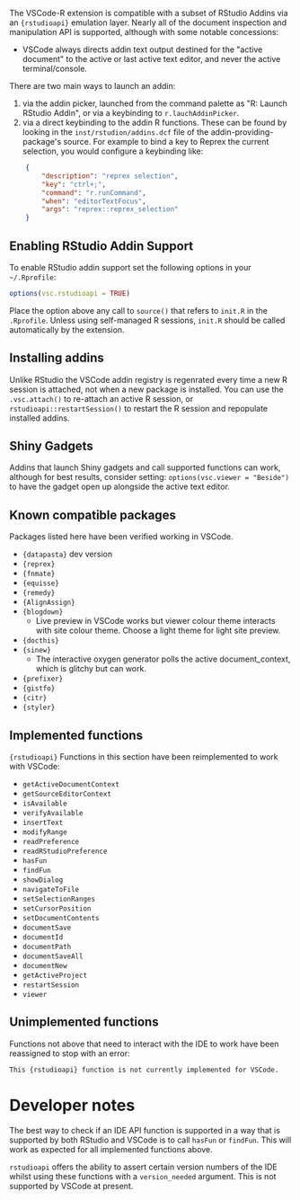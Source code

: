 The VSCode-R extension is compatible with a subset of RStudio Addins via an
`{rstudioapi}` emulation layer. Nearly all of the document inspection and
manipulation API is supported, although with some notable concessions:

  * VSCode always directs addin text output destined for the "active document" to
    the active or last active text editor, and never the active terminal/console.

There are two main ways to launch an addin:

  1. via the addin picker, launched from the command palette as "R: Launch
    RStudio Addin", or via a keybinding to `r.lauchAddinPicker`. 
  2. via a direct
    keybinding to the addin R functions. These can be found by looking in the
    `inst/rstudion/addins.dcf` file of the addin-providing-package's source. For
    example to bind a key to Reprex the current selection, you would configure a
    keybinding like:
```json
    {
        "description": "reprex selection",
        "key": "ctrl+;",
        "command": "r.runCommand",
        "when": "editorTextFocus",
        "args": "reprex::reprex_selection"
    }
```
## Enabling RStudio Addin Support

To enable RStudio addin support set the following options in your `~/.Rprofile`:

```r
options(vsc.rstudioapi = TRUE)
```

Place the option above any call to `source()` that refers to `init.R` in the `.Rprofile`. Unless using self-managed R sessions, `init.R` should be called automatically by the extension.

## Installing addins

Unlike RStudio the VSCode addin registry is regenrated every time a new R
session is attached, not when a new package is installed. You can use the `.vsc.attach()` to re-attach an active R session, or 
`rstudioapi::restartSession()` to restart the R session and repopulate installed addins.

## Shiny Gadgets

Addins that launch Shiny gadgets and call supported functions can work,
although for best results, consider setting: `options(vsc.viewer = "Beside")`
to have the gadget open up alongside the active text editor.

## Known compatible packages

Packages listed here have been verified working in VSCode.

  * `{datapasta}` dev version
  * `{reprex}`
  * `{fnmate}`
  * `{equisse}`
  * `{remedy}`
  * `{AlignAssign}`
  * `{blogdown}`
    - Live preview in VSCode works but viewer colour theme interacts with site colour theme. Choose a light theme for light site preview.
  * `{docthis}`
  * `{sinew}`
    - The interactive oxygen generator polls the active document_context, which is glitchy but can work.
  * `{prefixer}`
  * `{gistfo}`
  * `{citr}`
  * `{styler}` 


## Implemented functions

`{rstudioapi}` Functions in this section have been reimplemented to work with VSCode:

  *  ` getActiveDocumentContext `
  *  ` getSourceEditorContext `
  *  ` isAvailable `
  *  ` verifyAvailable `
  *  ` insertText `
  *  ` modifyRange `
  *  ` readPreference `
  *  ` readRStudioPreference `
  *  ` hasFun `
  *  ` findFun `
  *  ` showDialog `
  *  ` navigateToFile `
  *  ` setSelectionRanges `
  *  ` setCursorPosition `
  *   `setDocumentContents`
  *  ` documentSave `
  *  ` documentId `
  *  ` documentPath `
  *  ` documentSaveAll `
  *  ` documentNew `
  *  ` getActiveProject `
  *  `restartSession`
  *  `viewer`

## Unimplemented functions

Functions not above that need to interact with the IDE to work have been
reassigned to stop with an error:

`This {rstudioapi} function is not currently implemented for VSCode.`


# Developer notes

The best way to check if an IDE API function is supported in a way that is
supported by both RStudio and VSCode is to call `hasFun` or `findFun`. This
will work as expected for all implemented functions above.

`rstudioapi` offers the ability to assert certain version numbers of the IDE
whilst using these functions with a `version_needed` argument. This is not
supported by VSCode at present.